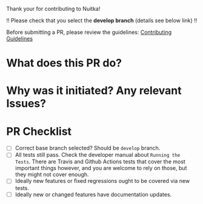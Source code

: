 Thank your for contributing to Nuitka!

!! Please check that you select the **develop branch** (details see below link) !!

Before submitting a PR, please review the guidelines:
[Contributing Guidelines](https://github.com/kayhayen/Nuitka/blob/master/CONTRIBUTING.md)

# What does this PR do?

# Why was it initiated? Any relevant Issues?

# PR Checklist

- [ ] Correct base branch selected? Should be `develop` branch.
- [ ] All tests still pass. Check the developer manual about `Running the Tests`.
      There are Travis and Github Actions tests that cover the most important
      things however, and you are welcome to rely on those, but they might not
      cover enough.
- [ ] Ideally new features or fixed regressions ought to be covered via new tests.
- [ ] Ideally new or changed features have documentation updates.
